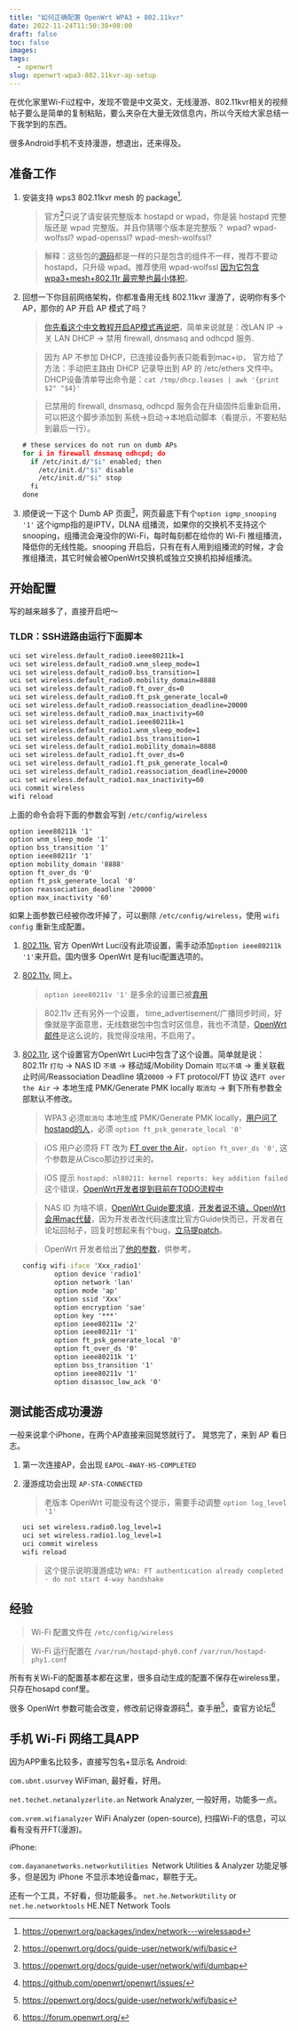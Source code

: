 ```yaml
---
title: "如何正确配置 OpenWrt WPA3 + 802.11kvr"
date: 2022-11-24T11:50:38+08:00
draft: false
toc: false
images:
tags: 
  - openwrt
slug: openwrt-wpa3-802.11kvr-ap-setup
---
```


在优化家里Wi-Fi过程中，发现不管是中文英文，无线漫游、802.11kvr相关的视频帖子要么是简单的复制粘贴，要么夹杂在大量无效信息内，所以今天给大家总结一下我学到的东西。

很多Android手机不支持漫游，想退出，还来得及。

## 准备工作

1. 安装支持 wps3 802.11kvr mesh 的 package[^1].
    >  官方[^5]只说了请安装完整版本 hostapd or wpad，你是装 hostapd 完整版还是 wpad 完整版。并且你猜哪个版本是完整版？ wpad? wpad-wolfssl? wpad-openssl? wpad-mesh-wolfssl? 

    > 解释：这些包的[源码](https://github.com/openwrt/openwrt/blob/master/package/network/services/hostapd/Makefile)都是一样的只是包含的组件不一样，推荐不要动 hostapd，只升级 wpad。推荐使用 wpad-wolfssl [因为它包含 wpa3+mesh+802.11r 最完整也最小体积](https://github.com/openwrt/openwrt/commit/49cc712b44c76e99bfb716c06700817692975e05)。
2. 回想一下你目前网络架构，你都准备用无线 802.11kvr 漫游了，说明你有多个AP，那你的 AP 开启 AP 模式了吗？
    > [你先看这个中文教程开启AP模式再说吧](https://openwrt.org/zh/docs/guide-user/network/wifi/dumbap#%E4%BD%BF%E7%94%A8openwrt%E7%9A%84web%E7%95%8C%E9%9D%A2luci%E8%BF%9B%E8%A1%8C%E9%85%8D%E7%BD%AE)，简单来说就是：改LAN IP -> 关 LAN DHCP -> 禁用 firewall, dnsmasq and odhcpd 服务.

    > 因为 AP 不参加 DHCP，已连接设备列表只能看到mac+ip， 官方给了方法：手动把主路由 DHCP 记录导出到 AP 的 /etc/ethers 文件中。DHCP设备清单导出命令是：`cat /tmp/dhcp.leases | awk '{print $2" "$4}'`

    > 已禁用的 firewall, dnsmasq, odhcpd 服务会在升级固件后重新启用，可以把这个脚步添加到 系统->启动->本地启动脚本（看提示，不要粘贴到最后一行）。
    ```cmd
    # these services do not run on dumb APs
    for i in firewall dnsmasq odhcpd; do
      if /etc/init.d/"$i" enabled; then
        /etc/init.d/"$i" disable
        /etc/init.d/"$i" stop
      fi
    done
    ```
3. 顺便说一下这个 Dumb AP 页面[^4]，网页最底下有个`option igmp_snooping '1'` 这个igmp指的是IPTV，DLNA 组播流，如果你的交换机不支持这个 snooping，组播流会淹没你的Wi-Fi，每时每刻都在给你的 Wi-Fi 推组播流，降低你的无线性能。snooping 开启后，只有在有人用到组播流的时候，才会推组播流，其它时候会被OpenWrt交换机或独立交换机掐掉组播流。

## 开始配置

写的越来越多了，直接开启吧～

### TLDR：SSH进路由运行下面脚本
```cmd
uci set wireless.default_radio0.ieee80211k=1
uci set wireless.default_radio0.wnm_sleep_mode=1
uci set wireless.default_radio0.bss_transition=1
uci set wireless.default_radio0.mobility_domain=8888
uci set wireless.default_radio0.ft_over_ds=0
uci set wireless.default_radio0.ft_psk_generate_local=0
uci set wireless.default_radio0.reassociation_deadline=20000
uci set wireless.default_radio0.max_inactivity=60
uci set wireless.default_radio1.ieee80211k=1
uci set wireless.default_radio1.wnm_sleep_mode=1
uci set wireless.default_radio1.bss_transition=1
uci set wireless.default_radio1.mobility_domain=8888
uci set wireless.default_radio1.ft_over_ds=0
uci set wireless.default_radio1.ft_psk_generate_local=0
uci set wireless.default_radio1.reassociation_deadline=20000
uci set wireless.default_radio1.max_inactivity=60
uci commit wireless
wifi reload
```

上面的命令会将下面的参数会写到 `/etc/config/wireless`
```cmd
option ieee80211k '1'
option wnm_sleep_mode '1'
option bss_transition '1'
option ieee80211r '1'
option mobility_domain '8888'
option ft_over_ds '0'
option ft_psk_generate_local '0'
option reassociation_deadline '20000'
option max_inactivity '60'
```
如果上面参数已经被你改坏掉了，可以删除 `/etc/config/wireless`，使用 `wifi config` 重新生成配置。

1. [802.11k](https://openwrt.org/docs/guide-user/network/wifi/basic#neighbor_reports_options_80211k), 官方 OpenWrt Luci没有此项设置，需手动添加`option ieee80211k '1'`来开启。国内很多 OpenWrt 是有luci配置选项的。

2. [802.11v](https://openwrt.org/docs/guide-user/network/wifi/basic#bss_transition_management_frames_options_80211v), 同上。
    > `option ieee80211v '1'` 是多余的设置已被[弃用](https://github.com/openwrt/openwrt/commit/b518f07d4b8ae144453c606c9ec4ecef7d39f968)

    > 802.11v 还有另外一个设置， time_advertisement/广播同步时间，好像就是字面意思，无线数据包中包含时区信息，我也不清楚，[OpenWrt邮件](https://www.mail-archive.com/openwrt-devel@lists.openwrt.org/msg60773.html)是这么说的，我觉得没啥用，不启用了。

3. [802.11r](https://openwrt.org/docs/guide-user/network/wifi/basic#fast_bss_transition_options_80211r), 这个设置官方OpenWrt Luci中包含了这个设置。简单就是说：802.11r `打勾` -> NAS ID `不填` -> 移动域/Mobility Domain `可以不填` -> 重关联截止时间/Reassociation Deadline 填`20000` -> FT protocol/FT 协议 选`FT over the Air` -> 本地生成 PMK/Generate PMK locally `取消勾` -> 剩下所有参数全部默认不修改。
    > WPA3 必须`取消勾` 本地生成 PMK/Generate PMK locally，[用户问了hostapd的人](https://forum.openwrt.org/t/wpa3-with-802-11r-ft-sae-not-working/103583/6)，必须 `option ft_psk_generate_local '0'`

    > iOS 用户必须将 FT 改为 [FT over the Air](https://github.com/openwrt/openwrt/issues/7907)，`option ft_over_ds '0'`, 这个参数是从Cisco那边抄过来的。

    > iOS 提示 `hostapd: nl80211: kernel reports: key addition failed` 这个错误，[OpenWrt开发者提到目前在TODO流程中](https://forum.openwrt.org/t/802-11r-fast-transition-how-to-understand-that-ft-works/110920/61)

    > NAS ID 为啥不填，[OpenWrt Guide要求填](https://openwrt.org/docs/guide-user/network/wifi/basic#fast_bss_transition_options_80211r)，[开发者说不填，OpenWrt会用mac代替](https://forum.openwrt.org/t/802-11r-fast-transition-how-to-understand-that-ft-works/110920/77)，因为开发者改代码速度比官方Guide快而已，开发者在论坛回帖子，回复时想起来有个bug，[立马提patch](https://github.com/openwrt/openwrt/commit/e6df13d0e16dd394ca26a80feeb013234948e875)。

    > OpenWrt 开发者给出了[他的参数](https://forum.openwrt.org/t/802-11r-fast-transition-how-to-understand-that-ft-works/110920/83)，供参考。
    ```cmd
    config wifi-iface 'Xxx_radio1'
            option device 'radio1'
            option network 'lan'
            option mode 'ap'
            option ssid 'Xxx'
            option encryption 'sae'
            option key '***'
            option ieee80211w '2'
            option ieee80211r '1'
            option ft_psk_generate_local '0'
            option ft_over_ds '0'
            option ieee80211k '1'
            option bss_transition '1'
            option ieee80211v '1'
            option disassoc_low_ack '0'
    ```
## 测试能否成功漫游
一般来说拿个iPhone，在两个AP直接来回晃悠就行了。
晃悠完了，来到 AP 看日志。
1. 第一次连接AP，会出现 `EAPOL-4WAY-HS-COMPLETED`
2. 漫游成功会出现 `AP-STA-CONNECTED`

    > 老版本 OpenWrt 可能没有这个提示，需要手动调整 `option log_level '1'`
    ```cmd
    uci set wireless.radio0.log_level=1
    uci set wireless.radio1.log_level=1
    uci commit wireless
    wifi reload
    ```
    > 这个提示说明漫游成功 `WPA: FT authentication already completed - do not start 4-way handshake`
## 经验
> Wi-Fi 配置文件在 `/etc/config/wireless`

> Wi-Fi 运行配置在 `/var/run/hostapd-phy0.conf` `/var/run/hostapd-phy1.conf`

所有有关Wi-Fi的配置基本都在这里，很多自动生成的配置不保存在wireless里，只存在hosapd conf里。

很多 OpenWrt 参数可能会改变，修改前记得查源码[^2]，查手册[^5]，查官方论坛[^3]

## 手机 Wi-Fi 网络工具APP
因为APP重名比较多，直接写包名+显示名
Android: 

  `com.ubnt.usurvey` WiFiman, 最好看，好用。

  `net.techet.netanalyzerlite.an` Network Analyzer, 一般好用，功能多一点。

  `com.vrem.wifianalyzer` WiFi Analyzer (open-source), 扫描Wi-Fi的信息，可以看有没有开FT(漫游)。

iPhone:

`com.dayananetworks.networkutilities `Network Utilities & Analyzer 功能足够多，但是因为 iPhone 不显示本地设备mac，聊胜于无。

还有一个工具，不好看，但功能最多。
`net.he.NetworkUtility` or `net.he.networktools` HE.NET Network Tools

[^1]: https://openwrt.org/packages/index/network---wirelessapd

[^2]: https://github.com/openwrt/openwrt/issues/

[^3]: https://forum.openwrt.org/

[^4]: https://openwrt.org/docs/guide-user/network/wifi/dumbap

[^5]: https://openwrt.org/docs/guide-user/network/wifi/basic